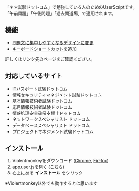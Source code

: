 「＊＊試験ドットコム」で勉強している人のためのUserScriptです。  
「午前問題」「午後問題」「過去問道場」で適用されます。


## 機能
- [問題文に集中しやすくなるデザインに変更][wiki-design]
- [キーボードショートカットを追加][wiki-keyboard]

詳しくはリンク先のページをご確認ください。


## 対応しているサイト
- ITパスポート試験ドットコム
- 情報セキュリティマネジメント試験ドットコム
- 基本情報技術者試験ドットコム
- 応用情報技術者試験ドットコム
- 情報処理安全確保支援士ドットコム
- ネットワークスペシャリスト ドットコム
- データベーススペシャリスト ドットコム
- プロジェクトマネジメント試験ドットコム


## インストール
1. Violentmonkeyをダウンロード ([Chrome][violentmonkey-chrome], [Firefox][violentmonkey-firefox])
2. app.user.jsを開く ([こちら][app.user.js])
3. 右上にある **インストール** をクリック

※Violentmonkey以外でも動作するとは思います


<!-- links -->
[wiki-design]: https://github.com/ozelotjp-box/fe-siken.com/wiki/%E3%83%87%E3%82%B6%E3%82%A4%E3%83%B3
[wiki-keyboard]: https://github.com/ozelotjp-box/fe-siken.com/wiki/%E3%82%B7%E3%83%A7%E3%83%BC%E3%83%88%E3%82%AB%E3%83%83%E3%83%88%E3%82%AD%E3%83%BC
[violentmonkey-chrome]: https://chrome.google.com/webstore/detail/violentmonkey/jinjaccalgkegednnccohejagnlnfdag
[violentmonkey-firefox]: https://addons.mozilla.org/ja/firefox/addon/violentmonkey/
[app.user.js]: https://github.com/ozelotjp-box/fe-siken.com/raw/master/app.user.js
